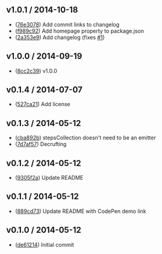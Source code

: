 ## v1.0.1 / 2014-10-18

 * ([76e3078](https://github.com/tanem/funnel/commit/76e3078627221aa1b67b7bbd0bd8b8fe6ad879af)) Add commit links to changelog
 * ([f989c92](https://github.com/tanem/funnel/commit/f989c92fc1e1b878b4678969a0d54a713c23f320)) Add homepage property to package.json
 * ([2a353e9](https://github.com/tanem/funnel/commit/2a353e9ae71904a52967523a25978f17544d1e9f)) Add changelog (fixes [#1](https://github.com/tanem/funnel/issues/1))

## v1.0.0 / 2014-09-19

 * ([8cc2c39](https://github.com/tanem/funnel/commit/8cc2c39052dab5fde7a0ba3f08c0dc2792e9a1fc)) v1.0.0

## v0.1.4 / 2014-07-07

 * ([527ca21](https://github.com/tanem/funnel/commit/527ca21bd34fd2cce67eec0f38457b6253d5d8a3)) Add license

## v0.1.3 / 2014-05-12

 * ([cba892b](https://github.com/tanem/funnel/commit/cba892bae9590c8e607cc71120ad32af7356d144)) stepsCollection doesn't need to be an emitter
 * ([7d7af57](https://github.com/tanem/funnel/commit/7d7af575ac3a49e8c84d0931dadac91bb0045413)) Decrufting

## v0.1.2 / 2014-05-12

 * ([9305f2a](https://github.com/tanem/funnel/commit/9305f2a69cfe07d6867cd067fce804b202852443)) Update README

## v0.1.1 / 2014-05-12

 * ([889cd73](https://github.com/tanem/funnel/commit/889cd730328c851a6117c0c8ae7d2eed5f1819c3)) Update README with CodePen demo link

## v0.1.0 / 2014-05-12

 * ([de61214](https://github.com/tanem/funnel/commit/de61214cadcea70b35eaeebb1d568dbdc4d06a79)) Initial commit
